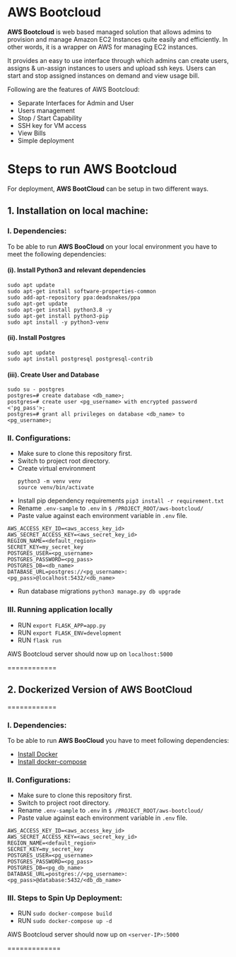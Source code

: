 
# AWS Bootcloud

**AWS Bootcloud** is web based managed solution that allows admins to provision and manage Amazon EC2 Instances quite easily and efficiently. In other words, it is a wrapper on AWS for managing EC2 instances.

It provides an easy to use interface through which admins can create users, assigns & un-assign instances to users and upload ssh keys. Users can start and stop assigned instances on demand and view usage bill.

Following are the features of AWS Bootcloud:

- Separate Interfaces for Admin and User
- Users management
- Stop / Start Capability
- SSH key for VM access
- View Bills
- Simple deployment

# Steps to run AWS Bootcloud

For deployment, **AWS BootCloud** can be setup in two different ways.

## 1. Installation on local machine:
### I. Dependencies:
To be able to run **AWS BooCloud** on your local environment you have to meet the following dependencies:  
#### (i). Install Python3 and relevant dependencies
```
sudo apt update
sudo apt-get install software-properties-common
sudo add-apt-repository ppa:deadsnakes/ppa
sudo apt-get update
sudo apt-get install python3.8 -y
sudo apt-get install python3-pip
sudo apt install -y python3-venv
```
#### (ii). Install Postgres
```
sudo apt update
sudo apt install postgresql postgresql-contrib
```
#### (iii). Create User and Database
```
sudo su - postgres  
postgres=# create database <db_name>;  
postgres=# create user <pg_username> with encrypted password <'pg_pass'>;  
postgres=# grant all privileges on database <db_name> to <pg_username>;
```
### II. Configurations:
* Make sure to clone this repository first.
* Switch to project root directory.
* Create virtual environment
	```
	python3 -m venv venv
	source venv/bin/activate
	```
* Install pip dependency requirements
   `pip3 install -r requirement.txt`
* Rename `.env-sample` to `.env` in `$ /PROJECT_ROOT/aws-bootcloud/`
* Paste value against each environment variable in `.env` file.
```
AWS_ACCESS_KEY_ID=<aws_access_key_id>
AWS_SECRET_ACCESS_KEY=<aws_secret_key_id>
REGION_NAME=<default_region>
SECRET_KEY=my_secret_key
POSTGRES_USER=<pg_username>
POSTGRES_PASSWORD=<pg_pass>
POSTGRES_DB=<db_name>
DATABASE_URL=postgres://<pg_username>:<pg_pass>@localhost:5432/<db_name>
```
* Run database migrations
`python3 manage.py db upgrade`

### III. Running application locally
* RUN `export FLASK_APP=app.py`
* RUN `export FLASK_ENV=development`
* RUN  `flask run`


AWS Bootcloud server should now up on `localhost:5000`

============

## 2. Dockerized Version of AWS BootCloud
============
### I. Dependencies:
To be able to run **AWS BooCloud** you have to meet following dependencies:  

-  [Install Docker](https://docs.docker.com/install/linux/docker-ce/ubuntu/)
-  [Install docker-compose](https://docs.docker.com/compose/install/)

### II. Configurations:
- Make sure to clone this repository first.
- Switch to project root directory.
- Rename `.env-sample` to `.env` in `$ /PROJECT_ROOT/aws-bootcloud/`
- Paste value against each environment variable in `.env` file.
```
AWS_ACCESS_KEY_ID=<aws_access_key_id>
AWS_SECRET_ACCESS_KEY=<aws_secret_key_id>
REGION_NAME=<default_region>
SECRET_KEY=my_secret_key
POSTGRES_USER=<pg_username>
POSTGRES_PASSWORD=<pg_pass>
POSTGRES_DB=<pg_db_name>
DATABASE_URL=postgres://<pg_username>:<pg_pass>@database:5432/<db_db_name>
```

### III. Steps to Spin Up Deployment:
- RUN `sudo docker-compose build`
- RUN `sudo docker-compose up -d`

AWS Bootcloud server should now up on `<server-IP>:5000`

=============